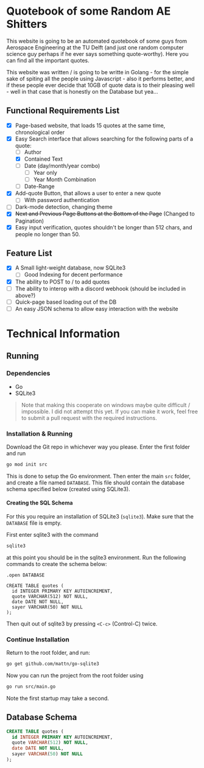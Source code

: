 # Quotebook of some Random AE Shitters

This website is going to be an automated quotebook of some guys from Aerospace Engineering at the TU Delft (and just one random computer science guy perhaps if he ever says something quote-worthy). Here you can find all the important quotes.

This website was written / is going to be writte in Golang - for the simple sake of spiting all the people using Javascript - also it performs better, and if these people ever decide that 10GB of quote data is to their pleasing well - well in that case that is honestly on the Database but yea...

## Functional Requirements List
- [X] Page-based website, that loads 15 quotes at the same time, chronological order
- [X] Easy Search interface that allows searching for the following parts of a quote:
  - [ ] Author
  - [X] Contained Text
  - [ ] Date (day/month/year combo)
    - [ ] Year only
    - [ ] Year Month Combination
  - [ ] Date-Range 
- [X] Add-quote Button, that allows a user to enter a new quote
  - [ ] With password authentication 
- [ ] Dark-mode detection, changing theme
- [X] ~~Next and Previous Page Buttons at the Bottom of the Page~~ (Changed to Pagination)
- [X] Easy input verification, quotes shouldn't be longer than 512 chars, and people no longer than 50.

## Feature List
- [X] A Small light-weight database, now SQLite3
  - [ ] Good Indexing for decent performance
- [X] The ability to POST to / to add quotes
- [ ] The ability to interop with a discord webhook (should be included in above?)
- [ ] Quick-page based loading out of the DB
- [ ] An easy JSON schema to allow easy interaction with the website

# Technical Information

## Running

### Dependencies

- Go
- SQLite3

> Note that making this cooperate on windows maybe quite difficult / impossible. I did not attempt this yet. If you can make it work, feel free to submit a pull request with the required instructions.

### Installation & Running

Download the Git repo in whichever way you please.
Enter the first folder and run
```sh 
go mod init src
```
This is done to setup the Go environment. Then enter the main `src` folder, and create a file named `DATABASE`. This file should contain the database schema specified below (created using SQLite3).

#### Creating the SQL Schema

For this you require an installation of SQLite3 (`sqlite3`). Make sure that the `DATABASE` file is empty.

First enter sqlite3 with the command
```sh
sqlite3
```

at this point you should be in the sqlite3 environment.
Run the following commands to create the schema below:
```
.open DATABASE

CREATE TABLE quotes (
  id INTEGER PRIMARY KEY AUTOINCREMENT,
  quote VARCHAR(512) NOT NULL,
  date DATE NOT NULL,
  sayer VARCHAR(50) NOT NULL
);
```

Then quit out of sqlite3 by pressing `<C-c>` (Control-C) twice.

### Continue Installation

Return to the root folder, and run:
```sh 
go get github.com/mattn/go-sqlite3
```

Now you can run the project from the root folder using
```sh 
go run src/main.go
```
Note the first startup may take a second.

## Database Schema
```sql
CREATE TABLE quotes (
  id INTEGER PRIMARY KEY AUTOINCREMENT,
  quote VARCHAR(512) NOT NULL,
  date DATE NOT NULL,
  sayer VARCHAR(50) NOT NULL
);
```


